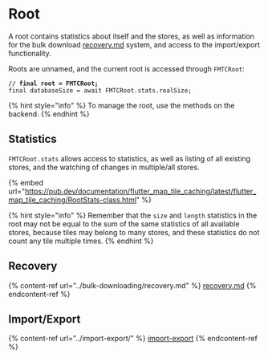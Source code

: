 # Root

A root contains statistics about itself and the stores, as well as information for the bulk download [recovery.md](../bulk-downloading/recovery.md "mention") system, and access to the import/export functionality.

Roots are unnamed, and the current root is accessed through `FMTCRoot`:

<pre class="language-dart"><code class="lang-dart"><strong>// final root = FMTCRoot;
</strong>final databaseSize = await FMTCRoot.stats.realSize;
</code></pre>

{% hint style="info" %}
To manage the root, use the methods on the backend.
{% endhint %}

## Statistics

`FMTCRoot.stats` allows access to statistics, as well as listing of all existing stores, and the watching of changes in multiple/all stores.

{% embed url="https://pub.dev/documentation/flutter_map_tile_caching/latest/flutter_map_tile_caching/RootStats-class.html" %}

{% hint style="info" %}
Remember that the `size` and `length` statistics in the root may not be equal to the sum of the same statistics of all available stores, because tiles may belong to many stores, and these statistics do not count any tile multiple times.
{% endhint %}

## Recovery

{% content-ref url="../bulk-downloading/recovery.md" %}
[recovery.md](../bulk-downloading/recovery.md)
{% endcontent-ref %}

## Import/Export

{% content-ref url="../import-export/" %}
[import-export](../import-export/)
{% endcontent-ref %}
